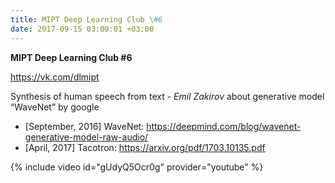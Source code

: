 ```yaml
---
title: MIPT Deep Learning Club \#6
date: 2017-09-15 03:00:01 +03:00
---
```


**MIPT Deep Learning Club #6**

https://vk.com/dlmipt

Synthesis of human speech from text - _Emil Zakirov_ about generative model “WaveNet” by google

- [September, 2016] WaveNet: https://deepmind.com/blog/wavenet-generative-model-raw-audio/
- [April, 2017] Tacotron: https://arxiv.org/pdf/1703.10135.pdf

{% include video id="gUdyQ5Ocr0g" provider="youtube" %}
